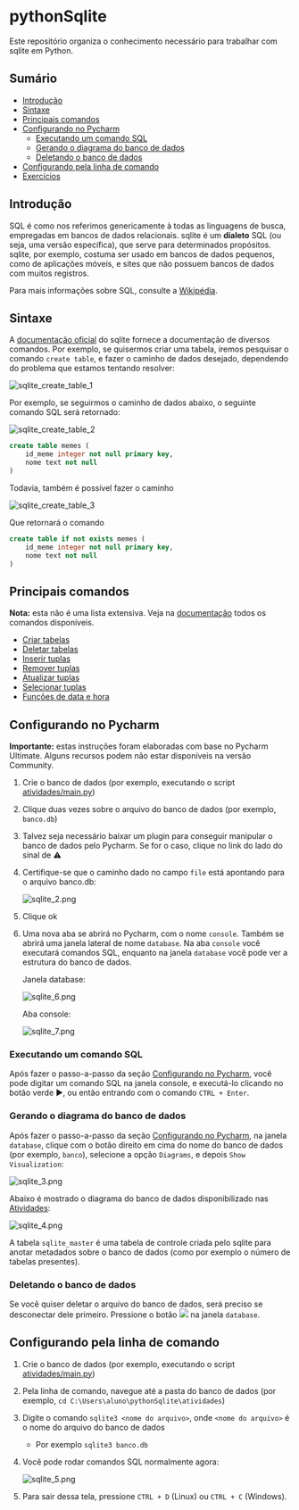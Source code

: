 # pythonSqlite

Este repositório organiza o conhecimento necessário para trabalhar com sqlite em Python.

## Sumário

<!-- TOC -->
* [Introdução](#introdução)
* [Sintaxe](#sintaxe)
* [Principais comandos](#principais-comandos)
* [Configurando no Pycharm](#configurando-no-pycharm)
  * [Executando um comando SQL](#executando-um-comando-sql)
  * [Gerando o diagrama do banco de dados](#gerando-o-diagrama-do-banco-de-dados)
  * [Deletando o banco de dados](#deletando-o-banco-de-dados)
* [Configurando pela linha de comando](#configurando-pela-linha-de-comando)
* [Exercícios](atividades/README.md)
<!-- TOC -->

## Introdução

SQL é como nos referimos genericamente à todas as linguagens de busca, empregadas em bancos de dados relacionais. sqlite
é um **dialeto** SQL (ou seja, uma versão específica), que serve para determinados propósitos. sqlite, por exemplo, 
costuma ser usado em bancos de dados pequenos, como de aplicações móveis, e sites que não possuem bancos de dados com 
muitos registros.

Para mais informações sobre SQL, consulte a [Wikipédia](https://pt.wikipedia.org/wiki/SQL).

## Sintaxe

A [documentação oficial](https://www.sqlite.org/lang.html) do sqlite fornece a documentação de diversos 
comandos. Por exemplo, se quisermos criar uma tabela, iremos pesquisar o comando `create table`, e fazer o caminho
de dados desejado, dependendo do problema que estamos tentando resolver:

![sqlite_create_table_1](imagens/sqlite_create_table_1.png)

Por exemplo, se seguirmos o caminho de dados abaixo, o seguinte comando SQL será retornado:

![sqlite_create_table_2](imagens/sqlite_create_table_2.png)

```sql
create table memes (
    id_meme integer not null primary key,
    nome text not null
)
```

Todavia, também é possível fazer o caminho 

![sqlite_create_table_3](imagens/sqlite_create_table_3.png)

Que retornará o comando

```sql
create table if not exists memes (
    id_meme integer not null primary key,
    nome text not null
)
```

## Principais comandos

**Nota:** esta não é uma lista extensiva. Veja na [documentação]((https://www.sqlite.org/lang.html)) todos os comandos 
disponíveis.

* [Criar tabelas](https://www.sqlite.org/lang_createtable.html)
* [Deletar tabelas](https://www.sqlite.org/lang_droptable.html)
* [Inserir tuplas](https://www.sqlite.org/lang_insert.html)
* [Remover tuplas](https://www.sqlite.org/lang_delete.html)
* [Atualizar tuplas](https://www.sqlite.org/lang_update.html)
* [Selecionar tuplas](https://www.sqlite.org/lang_select.html)
* [Funções de data e hora](https://www.sqlite.org/lang_datefunc.html)

## Configurando no Pycharm

**Importante:** estas instruções foram elaboradas com base no Pycharm Ultimate. Alguns recursos
podem não estar disponíveis na versão Community.

1. Crie o banco de dados (por exemplo, executando o script [atividades/main.py](atividades/main.py))
2. Clique duas vezes sobre o arquivo do banco de dados (por exemplo, `banco.db`)
3. Talvez seja necessário baixar um plugin para conseguir manipular o banco de dados pelo Pycharm. Se for o caso, clique
   no link do lado do sinal de ⚠️
4. Certifique-se que o caminho dado no campo `file` está apontando para o arquivo banco.db:

   ![sqlite_2.png](imagens/sqlite_2.png)

5. Clique ok
6. Uma nova aba se abrirá no Pycharm, com o nome `console`. Também se abrirá uma janela lateral de nome `database`. Na
   aba `console` você executará comandos SQL, enquanto na janela `database` você pode ver a estrutura do banco de dados.

   Janela database:
   
   ![sqlite_6.png](imagens/sqlite_6.png)

   Aba console:

   ![sqlite_7.png](imagens/sqlite_7.png)

### Executando um comando SQL

Após fazer o passo-a-passo da seção [Configurando no Pycharm](#configurando-no-Pycharm), você pode digitar um comando
SQL na janela console, e executá-lo clicando no botão verde ▶️, ou então entrando com o comando `CTRL + Enter`.

### Gerando o diagrama do banco de dados

Após fazer o passo-a-passo da seção [Configurando no Pycharm](#configurando-no-Pycharm), na janela `database`, clique 
com o botão direito em cima do nome do banco de dados (por exemplo, `banco`), selecione a opção `Diagrams`, e depois
`Show Visualization`:

   ![sqlite_3.png](imagens/sqlite_3.png)
   
Abaixo é mostrado o diagrama do banco de dados disponibilizado nas [Atividades](atividades/README.md):

   ![sqlite_4.png](imagens/sqlite_4.png)
   
A tabela `sqlite_master` é uma tabela de controle criada pelo sqlite para anotar metadados sobre o banco de dados (como 
por exemplo o número de tabelas presentes). 

### Deletando o banco de dados

Se você quiser deletar o arquivo do banco de dados, será preciso se desconectar dele primeiro. Pressione o botão 
<img src="imagens/sqlite_8.png"> na janela `database`.

## Configurando pela linha de comando

1. Crie o banco de dados (por exemplo, executando o script [atividades/main.py](atividades/main.py))
2. Pela linha de comando, navegue até a pasta do banco de dados (por exemplo, `cd C:\Users\aluno\pythonSqlite\atividades`)
3. Digite o comando `sqlite3 <nome do arquivo>`, onde `<nome do arquivo>` é o nome do arquivo do banco de dados
   * Por exemplo `sqlite3 banco.db`
4. Você pode rodar comandos SQL normalmente agora:

   ![sqlite_5.png](imagens/sqlite_5.png)

5. Para sair dessa tela, pressione `CTRL + D` (Linux) ou `CTRL + C` (Windows).